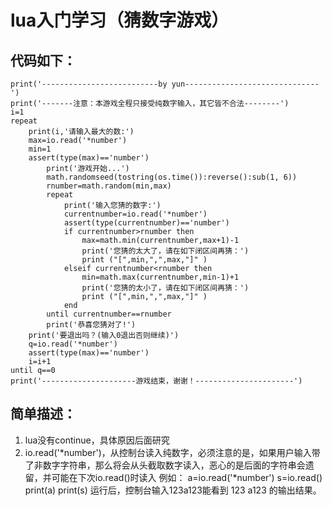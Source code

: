
# lua入门学习（猜数字游戏）
## 代码如下：
```
print('--------------------------by yun------------------------------')
print('-------注意：本游戏全程只接受纯数字输入，其它皆不合法--------')
i=1
repeat
	print(i,'请输入最大的数:')
	max=io.read('*number')
	min=1
	assert(type(max)=='number')
		print('游戏开始...')
		math.randomseed(tostring(os.time()):reverse():sub(1, 6))
		rnumber=math.random(min,max)
		repeat
			print('输入您猜的数字:')
			currentnumber=io.read('*number')
			assert(type(currentnumber)=='number')
			if currentnumber>rnumber then
				max=math.min(currentnumber,max+1)-1
				print('您猜的太大了，请在如下闭区间再猜：')
				print ("[",min,",",max,"]" )
			elseif currentnumber<rnumber then
				min=math.max(currentnumber,min-1)+1
				print('您猜的太小了，请在如下闭区间再猜：')
				print ("[",min,",",max,"]" )
			end
		until currentnumber==rnumber
		print('恭喜您猜对了!')
	print('要退出吗？(输入0退出否则继续)')
	q=io.read('*number')
	assert(type(max)=='number')
	i=i+1
until q==0
print('---------------------游戏结束，谢谢！----------------------')
```
## 简单描述：
1.  lua没有continue，具体原因后面研究
2.  io.read('*number')，从控制台读入纯数字，必须注意的是，如果用户输入带了非数字字符串，那么将会从头截取数字读入，恶心的是后面的字符串会遗留，并可能在下次io.read()时读入
例如：
a=io.read('*number')
s=io.read()
print(a)
print(s)
运行后，控制台输入123a123能看到
123
a123
的输出结果。